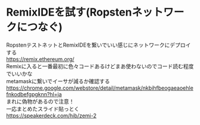 # RemixIDEを試す(Ropstenネットワークにつなぐ)
RopstenテストネットとRemixIDEを繋いでいい感じにネットワークにデプロイする  
https://remix.ethereum.org/  
Remixに入ると一番最初に色々コードあるけどまあ使わないのでコード読む程度でいいかな  
metamaskに繋いでイーサが減るか確認する  
https://chrome.google.com/webstore/detail/metamask/nkbihfbeogaeaoehlefnkodbefgpgknn?hl=ja  
まれに偽物があるので注意！  
一応まとめたスライド貼っとく  
https://speakerdeck.com/hib/zemi-2  
